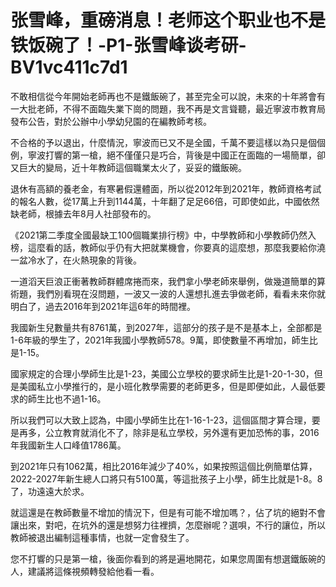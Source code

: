 # 张雪峰，重磅消息！老师这个职业也不是铁饭碗了！-P1-张雪峰谈考研-BV1vc411c7d1

不敢相信從今年開始老師再也不是鐵飯碗了，甚至完全可以說，未來的十年將會有一大批老師，不得不面臨失業下崗的問題，我不再是文言聳聽，最近寧波市教育局發布公告，對於公辦中小學幼兒園的在編教師考核。

不合格的予以退出，什麼情況，寧波而已又不是全國，千萬不要這樣以為只是個個例，寧波打響的第一槍，絕不僅僅只是巧合，背後是中國正在面臨的一場簡單，卻又巨大的變局，近十年教師這個職業太火了，妥妥的鐵飯碗。

退休有高額的養老金，有寒暑假還體面，所以從2012年到2021年，教師資格考試的報名人數，從17萬上升到1144萬，十年翻了足足66倍，可即使如此，中國依然缺老師，根據去年8月人社部發布的。

《2021第二季度全國最缺工100個職業排行榜》中，中學教師和小學教師仍然入榜，這麼看的話，教師似乎仍有大把就業機會，你要真的這麼想，那麼我要給你澆一盆冷水了，在火熱現象的背後。

一道滔天巨浪正衝著教師群體席捲而來，我們拿小學老師來舉例，做幾道簡單的算術題，我們別看現在沒問題，一波又一波的人還想扎進去爭做老師，看看未來你就明白了，過去2016年到2021年這6年的時間裡。

我國新生兒數量共有8761萬，到2027年，這部分的孩子是不是基本上，全部都是1-6年級的學生了，2021年我國小學教師578。9萬，即使數量不再增加，師生比是1-15。

國家規定的合理小學師生比是1-23，美國公立學校的要求師生比是1-20-1-30，但是美國私立小學推行的，是小班化教學需要的老師更多，但是即便如此，人最低要求的師生比也不過1-16。

所以我們可以大致上認為，中國小學師生比在1-16-1-23，這個區間才算合理，要是再多，公立教育就消化不了，除非是私立學校，另外還有更加恐怖的事，2016年我國新生人口峰值1786萬。

到2021年只有1062萬，相比2016年減少了40%，如果按照這個比例簡單估算，2022-2027年新生總人口將只有5100萬，等這批孩子上小學，師生比就是1-8。8了，功遠遠大於求。

就這還是在教師數量不增加的情況下，但是有可能不增加嗎？，佔了坑的絕對不會讓出來，對吧，在坑外的還是想努力往裡擠，怎麼辦呢？選唄，不行的讓位，所以教師被退出編制這種事情，也就一定會發生了。

您不打響的只是第一槍，後面你看到的將是遍地開花，如果您周圍有想選鐵飯碗的人，建議將這條視頻轉發給他看一看。